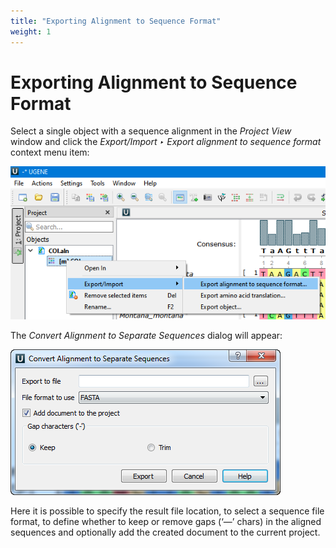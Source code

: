 ```yaml
---
title: "Exporting Alignment to Sequence Format"
weight: 1
---
```



# Exporting Alignment to Sequence Format

Select a single object with a sequence alignment in the _Project View_ window and click the _Export/Import ‣ Export alignment to sequence format_ context menu item:


![](/images/65929311/68812833.png)

The _Convert Alignment to Separate Sequences_ dialog will appear:


![](/images/65929311/65929312.png)

Here it is possible to specify the result file location, to select a sequence file format, to define whether to keep or remove gaps (‘—’ chars) in the aligned sequences and optionally add the created document to the current project.
